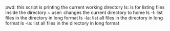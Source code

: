 pwd: this script is printing the current working directory
ls:  is for listing files inside the directory
~ user: changes the current directory to home 
ls -l: list files in the directory in long format
ls -la: list all files in the directory in long format
ls -la: list all files in the directory in long format  
